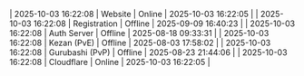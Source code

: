 | 2025-10-03 16:22:08 | Website | Online | 2025-10-03 16:22:05 |
| 2025-10-03 16:22:08 | Registration | Offline | 2025-09-09 16:40:23 |
| 2025-10-03 16:22:08 | Auth Server | Offline | 2025-08-18 09:33:31 |
| 2025-10-03 16:22:08 | Kezan (PvE) | Offline | 2025-08-03 17:58:02 |
| 2025-10-03 16:22:08 | Gurubashi (PvP) | Offline | 2025-08-23 21:44:06 |
| 2025-10-03 16:22:08 | Cloudflare | Online | 2025-10-03 16:22:05 |
